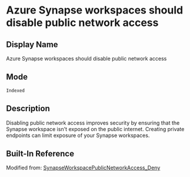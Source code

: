 # Azure Synapse workspaces should disable public network access

## Display Name

Azure Synapse workspaces should disable public network access

## Mode

`Indexed`

## Description

Disabling public network access improves security by ensuring that the Synapse workspace isn't exposed on the public internet. Creating private endpoints can limit exposure of your Synapse workspaces.

## Built-In Reference

Modified from: [SynapseWorkspacePublicNetworkAccess_Deny](https://github.com/Azure/azure-policy/blob/master/built-in-policies/policyDefinitions/Synapse/SynapseWorkspacePublicNetworkAccess_Deny.json)
